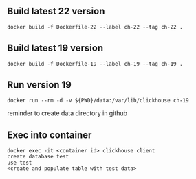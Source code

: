 ## Build latest 22 version
```
docker build -f Dockerfile-22 --label ch-22 --tag ch-22 .
```

## Build latest 19 version
```
docker build -f Dockerfile-19 --label ch-19 --tag ch-19 .
```

## Run version 19
```
docker run --rm -d -v ${PWD}/data:/var/lib/clickhouse ch-19
```
reminder to create data directory in github

## Exec into container
```
docker exec -it <container id> clickhouse client
create database test
use test
<create and populate table with test data>
```
